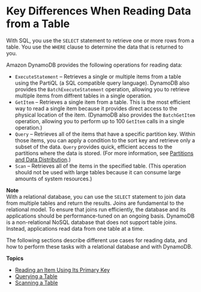 # Key Differences When Reading Data from a Table<a name="SQLtoNoSQL.ReadData"></a>

With SQL, you use the `SELECT` statement to retrieve one or more rows from a table\. You use the `WHERE` clause to determine the data that is returned to you\.

Amazon DynamoDB provides the following operations for reading data:
+ `ExecuteStatement` – Retrieves a single or multiple items from a table using the PartiQL \(a SQL compatible query language\)\. DynamoDB also provides the `BatchExecuteStatement` operation, allowing you to retrieve multiple items from diffrent tables in a single operation\.
+ `GetItem` – Retrieves a single item from a table\. This is the most efficient way to read a single item because it provides direct access to the physical location of the item\. \(DynamoDB also provides the `BatchGetItem` operation, allowing you to perform up to 100 `GetItem` calls in a single operation\.\)
+ `Query` – Retrieves all of the items that have a specific partition key\. Within those items, you can apply a condition to the sort key and retrieve only a subset of the data\. `Query` provides quick, efficient access to the partitions where the data is stored\. \(For more information, see [Partitions and Data Distribution](HowItWorks.Partitions.md)\.\)
+ `Scan` – Retrieves all of the items in the specified table\. \(This operation should not be used with large tables because it can consume large amounts of system resources\.\)

**Note**  
With a relational database, you can use the `SELECT` statement to join data from multiple tables and return the results\. Joins are fundamental to the relational model\. To ensure that joins run efficiently, the database and its applications should be performance\-tuned on an ongoing basis\. DynamoDB is a non\-relational NoSQL database that does not support table joins\. Instead, applications read data from one table at a time\. 

The following sections describe different use cases for reading data, and how to perform these tasks with a relational database and with DynamoDB\.

**Topics**
+ [Reading an Item Using Its Primary Key](SQLtoNoSQL.ReadData.SingleItem.md)
+ [Querying a Table](SQLtoNoSQL.ReadData.Query.md)
+ [Scanning a Table](SQLtoNoSQL.ReadData.Scan.md)